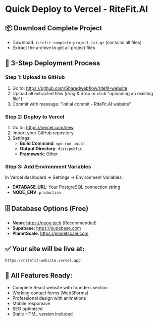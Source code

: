 # Quick Deploy to Vercel - RiteFit.AI

## 📦 Download Complete Project
- Download: `ritefit-complete-project.tar.gz` (contains all files)
- Extract the archive to get all project files

## 🚀 3-Step Deployment Process

### Step 1: Upload to GitHub
1. Go to: https://github.com/Sharedwebflow/ritefit-website
2. Upload all extracted files (drag & drop or click "uploading an existing file")
3. Commit with message: "Initial commit - RiteFit.AI website"

### Step 2: Deploy to Vercel
1. Go to: https://vercel.com/new
2. Import your GitHub repository
3. Settings:
   - **Build Command**: `npm run build`
   - **Output Directory**: `dist/public`
   - **Framework**: Other

### Step 3: Add Environment Variables
In Vercel dashboard → Settings → Environment Variables:
- **DATABASE_URL**: Your PostgreSQL connection string
- **NODE_ENV**: `production`

## 🗄️ Database Options (Free)
- **Neon**: https://neon.tech (Recommended)
- **Supabase**: https://supabase.com
- **PlanetScale**: https://planetscale.com

## ✅ Your site will be live at:
`https://ritefit-website.vercel.app`

## 🔧 All Features Ready:
- Complete React website with founders section
- Working contact forms (Web3Forms)
- Professional design with animations
- Mobile responsive
- SEO optimized
- Static HTML version included